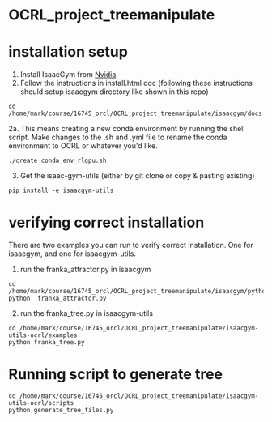 # OCRL_project_treemanipulate

# installation setup
1. Install IsaacGym from [Nvidia](https://developer.nvidia.com/isaac-gym)
2. Follow the instructions in install.html doc (following these instructions should setup isaacgym directory like shown in this repo)
```
cd /home/mark/course/16745_orcl/OCRL_project_treemanipulate/isaacgym/docs
```

2a. This means creating a new conda environment by running the shell script. Make changes to the .sh and .yml file to rename the conda environment to OCRL or whatever you'd like.
```
./create_conda_env_rlgpu.sh
```

3. Get the isaac-gym-utils (either by git clone or copy & pasting existing)
```
pip install -e isaacgym-utils
```

# verifying correct installation
There are two examples you can run to verify correct installation. One for isaacgym, and one for isaacgym-utils.

1. run the franka_attractor.py in isaacgym
```
cd /home/mark/course/16745_orcl/OCRL_project_treemanipulate/isaacgym/python/examples
python  franka_attractor.py
```

2. run the franka_tree.py in isaacgym-utils
```
cd /home/mark/course/16745_orcl/OCRL_project_treemanipulate/isaacgym-utils-ocrl/examples
python franka_tree.py 
```

# Running script to generate tree
```
cd /home/mark/course/16745_orcl/OCRL_project_treemanipulate/isaacgym-utils-ocrl/scripts
python generate_tree_files.py 
```
